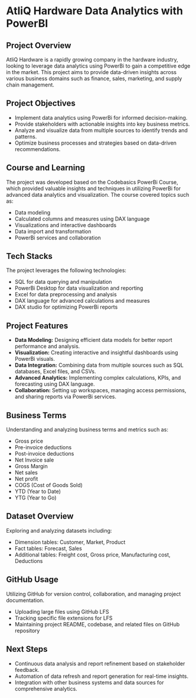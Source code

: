 # AtliQ Hardware Data Analytics with PowerBI

## Project Overview
AtliQ Hardware is a rapidly growing company in the hardware industry, looking to leverage data analytics using PowerBi to gain a competitive edge in the market. This project aims to provide data-driven insights across various business domains such as finance, sales, marketing, and supply chain management.

## Project Objectives
- Implement data analytics using PowerBi for informed decision-making.
- Provide stakeholders with actionable insights into key business metrics.
- Analyze and visualize data from multiple sources to identify trends and patterns.
- Optimize business processes and strategies based on data-driven recommendations.

## Course and Learning
The project was developed based on the Codebasics PowerBi Course, which provided valuable insights and techniques in utilizing PowerBi for advanced data analytics and visualization. The course covered topics such as:
- Data modeling
- Calculated columns and measures using DAX language
- Visualizations and interactive dashboards
- Data import and transformation
- PowerBi services and collaboration

## Tech Stacks
The project leverages the following technologies:
- SQL for data querying and manipulation
- PowerBi Desktop for data visualization and reporting
- Excel for data preprocessing and analysis
- DAX language for advanced calculations and measures
- DAX studio for optimizing PowerBi reports

## Project Features
- **Data Modeling:** Designing efficient data models for better report performance and analysis.
- **Visualization:** Creating interactive and insightful dashboards using PowerBi visuals.
- **Data Integration:** Combining data from multiple sources such as SQL databases, Excel files, and CSVs.
- **Advanced Analytics:** Implementing complex calculations, KPIs, and forecasting using DAX language.
- **Collaboration:** Setting up workspaces, managing access permissions, and sharing reports via PowerBi services.

## Business Terms
Understanding and analyzing business terms and metrics such as:
- Gross price
- Pre-invoice deductions
- Post-invoice deductions
- Net Invoice sale
- Gross Margin
- Net sales
- Net profit
- COGS (Cost of Goods Sold)
- YTD (Year to Date)
- YTG (Year to Go)

## Dataset Overview
Exploring and analyzing datasets including:
- Dimension tables: Customer, Market, Product
- Fact tables: Forecast, Sales
- Additional tables: Freight cost, Gross price, Manufacturing cost, Deductions

## GitHub Usage
Utilizing GitHub for version control, collaboration, and managing project documentation.
- Uploading large files using GitHub LFS
- Tracking specific file extensions for LFS
- Maintaining project README, codebase, and related files on GitHub repository

## Next Steps
- Continuous data analysis and report refinement based on stakeholder feedback.
- Automation of data refresh and report generation for real-time insights.
- Integration with other business systems and data sources for comprehensive analytics.
